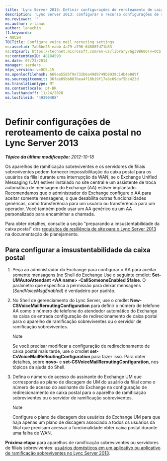```yaml
---
title: 'Lync Server 2013: Definir configurações de reroteamento de caixa postal'
description: 'Lync Server 2013: configurar o recurso configurações de redirecionamento de caixa postal.'
ms.reviewer: ''
ms.author: v-lanac
author: lanachin
f1.keywords:
- NOCSH
TOCTitle: Configure voice mail rerouting settings
ms:assetid: 7ab6be28-eabb-4a79-a796-648887d71b83
ms:mtpsurl: https://technet.microsoft.com/en-us/library/Gg398606(v=OCS.15)
ms:contentKeyID: 48184593
ms.date: 07/23/2014
manager: serdars
mtps_version: v=OCS.15
ms.openlocfilehash: 669ea5585f9e732b6a49d9749b8939c14b4e0d9f
ms.sourcegitcommit: 36fee89bb887bea4f18b19f17a8c69daf5bc423d
ms.translationtype: MT
ms.contentlocale: pt-BR
ms.lasthandoff: 11/24/2020
ms.locfileid: "49390408"
---
```

# <a name="configure-voice-mail-rerouting-settings-in-lync-server-2013"></a>Definir configurações de reroteamento de caixa postal no Lync Server 2013

<div data-xmlns="http://www.w3.org/1999/xhtml">

<div class="topic" data-xmlns="http://www.w3.org/1999/xhtml" data-msxsl="urn:schemas-microsoft-com:xslt" data-cs="https://msdn.microsoft.com/">

<div data-asp="https://msdn2.microsoft.com/asp">



</div>

<div id="mainSection">

<div id="mainBody">

<span> </span>

_**Tópico da última modificação:** 2012-10-18_

Os aparelhos de ramificação sobreviventes e os servidores de filiais sobreviventes podem fornecer impossibilitação da caixa postal para os usuários da filial durante uma interrupção da WAN, se o Exchange Unified Messaging (UM) estiver instalado no site central e um assistente de troca automática de mensagem do Exchange (AA) estiver implantado. Recomendamos que o administrador do Exchange configure o AA para aceitar somente mensagens, o que desabilita outras funcionalidades genéricas, como transferência para um usuário ou transferência para um operador. Você também pode usar um AA genérico ou um AA personalizado para encaminhar a chamada.

Para obter detalhes, consulte a seção "preparando a imsustentabilidade da caixa postal" dos [requisitos de resiliência de site para o Lync Server 2013](lync-server-2013-branch-site-resiliency-requirements.md) na documentação de planejamento.

<div>

## <a name="to-configure-voice-mail-survivability"></a>Para configurar a imsustentabilidade da caixa postal

1.  Peça ao administrador do Exchange para configurar o AA para aceitar somente mensagens (no Shell do Exchange Use o seguinte cmdlet: **Set-UMAutoAttendant \<AA name\> -CallSomeoneEnabled $false**. O parâmetro que especifica a permissão para deixar mensagens (*SendVoiceMsgEnabled*) é verdadeiro por padrão.

2.  No Shell de gerenciamento do Lync Server, use o cmdlet **New-CSVoiceMailReroutingConfiguration** para definir o número de telefone AA como o número de telefone do atendedor automático do Exchange na caixa de entrada configuração de redirecionamento de caixa postal para o aparelho de ramificação sobreviventes ou o servidor de ramificação sobreviventes.
    
    <div>
    

    > [!NOTE]  
    > Se você precisar modificar a configuração de redirecionamento de caixa postal mais tarde, use o cmdlet <STRONG>set-CsVoiceMailReRoutingConfiguration</STRONG> para fazer isso. Para obter detalhes, sobre <STRONG>novo-</STRONG> e <STRONG>set-CSVoiceMailReroutingConfiguration</STRONG>, nos tópicos da ajuda do Shell.

    
    </div>

3.  Defina o número de acesso do assinante do Exchange UM que corresponda ao plano de discagem de UM do usuário da filial como o número de acesso do assinante do Exchange na configuração de redirecionamento de caixa postal para o aparelho de ramificação sobreviventes ou o servidor de ramificação sobreviventes.
    
    <div>
    

    > [!NOTE]  
    > Configure o plano de discagem dos usuários do Exchange UM para que haja apenas um plano de discagem associado a todos os usuários da filial que precisam acessar a funcionalidade obter caixa postal durante uma falha de WAN.

    
    </div>

**Próxima etapa** para aparelhos de ramificação sobreviventes ou servidores de filiais sobreviventes: [usuários domésticos em um aplicativo ou aplicativo de ramificação sobreviventes no Lync Server 2013](lync-server-2013-home-users-on-a-survivable-branch-appliance-or-server.md).

</div>

</div>

<span> </span>

</div>

</div>

</div>

